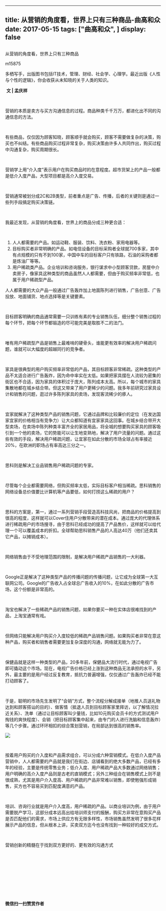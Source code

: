 
---
title:   从营销的角度看，世界上只有三种商品-曲高和众
date: 2017-05-15
tags: ["曲高和众", ]
display: false
---


## 



从营销的角度看，世界上只有三种商品




m15875




多栖写手，出版图书包括IT技术，管理、财经、社会学、心理学。最近出版《人性与个性的逻辑》，你会收获从未知晓的关于人类的知识。


&nbsp;**文 | 孟庆祥**

&nbsp;

营销的本质是卖方与买方沟通信息的过程。商品种类千千万万，都进化出不同的沟通信息的方法。

&nbsp;

有些商品，仅仅因为顾客知晓，顾客顺手就会购买，顾客不需要做复杂的决策，购买也不纠结。有些商品购买过程非常复杂，购买决策由许多人共同作出，购买过程中沟通复杂，购买周期很长。

&nbsp;

营销学上用“介入度”表示用户在购买商品时的在意程度。超市货架上的产品一般都是低介入度产品，大型项目都是高介入度交易。

&nbsp;

营销通常被划分成2C和2B类型，前者重点是广告、传播，后者的关键则是通过一些列手段搞定购买决策链。

&nbsp;

我最近发现，从营销的角度看，世界上的商品分成三种更合适：

&nbsp;
1. 人人都需要的产品。如运动鞋、服装、饮料、洗衣粉、家用电器等。
&nbsp;
1. 目标购买者非常明确的产品。如电信设备的目标采购者全球就700多家，其中有点规模的只有不到100家，中国中车的目标客户只有铁路，石油的采购者都是炼油厂等等。
&nbsp;
1. 用户稀疏类产品。企业培训和咨询服务，银行谋求中小型顾客贷款，房屋中介卖房子，像家具这种类型的商品虽然人人都需要，但由于购买频率非常低，也属于用户稀疏型产品。
&nbsp;

人人都需要的大众产品一般通过广告轰炸加上地面陈列进行销售，广告创意、广告投放、地面铺货、地点选择等是关键要素。

&nbsp;

目标顾客明确的商品通常需要一只训练有素的专业销售队伍，细分整个销售过程的每个环节，把每个环节都锻造的尽可能完美是取胜不二的法门。

&nbsp;

唯有用户稀疏型产品是销售上最难啃的硬骨头，谁能更有效率的解决用户稀疏问题，谁就可以大幅度的超越同行的竞争者。

&nbsp;

家具是很典型的用户购买频率非常低的产品，其目标顾客非常稀疏。这种类型的产品不太适合进行广告轰炸，因为命中率实在太低。如果把家具摆在人流较为密集的街区也不合适，因为家具的体积过于庞大，陈列成本太高。所以，每个城市的家具集散地都在城乡结合带。但这又带来了用户更稀少的问题。我多年前研究过家具设计和销售的问题，逛过许多陈列家具的卖场，发现客流稀少的瘆人。

&nbsp;

宜家就解决了这种类型产品的销售问题，它通过品牌和比较廉价的定位（在发达国家宜家的价格相当有竞争力）让大众都知道有宜家家具这回事。在城乡结合带开大型卖场，在卖场中陈列种类丰富齐全的家居用品，将全城的想要购买家具的顾客吸引到一个他的卖场，它的势能可以让生地变熟地，解决了用户流量的问题。通过这些有效的手段，解决用户稀疏问题，让宜家在如此分散的市场全球占有率接近20%，在欧洲的职场占有率高达三分之一。

&nbsp;

思科则是解决工业品销售用户稀疏问题的专家。

&nbsp;

尽管每个企业都需要网络，但购买频率太低，实际目标客户相当稀疏。思科销售的网络设备总价值要比计算机等产品要低，如何打捞这么稀疏的用户？

&nbsp;

思科的方案是，第一，通过一系列营销手段营造高科技风尚，把商品的价格提高到很高的程度，这样就可以Cover住用户分散带来的潜在成本。通过庞大的代理体系进行稀疏用户的市场搜寻，由于思科已经成功的提高了产品售价，这样就可以给代理一个可以覆盖成本的折扣。全球帮助思科销售产品的人高达40万（他们还卖其它产品，以摊销成本）。

&nbsp;

网络销售由于不受地理范围的限制，是解决用户稀疏产品销售的一大利器。

&nbsp;

Google正是解决了这种类型产品的传播问题的传播问题，让它成为全球第一大互联网公司。Google的广告收入占全球总广告收入的10%，在如此分散的广告市场，这个份额是非常高的。

&nbsp;

淘宝也解决了一些稀疏产品的销售问题，如果你要买一种在实体店很难找到的产品，上淘宝通常有戏。

&nbsp;

但网络只能解决用户购买介入度较低的稀疏产品销售问题。如果购买者非常在意这种产品，购买者和销售者需要更加复杂深度的沟通，网络就无能为力了。

&nbsp;

保健品就是这样一种类型的产品，20多年前，保健品大流行时代，通过电视广告即可撬动这个市场。现在，电视广告价格已经上涨到这种商品无法承担的水平，另外，最主要的是用户经过反复教育，抵抗力普遍增强，仅仅通过广告轰炸已经不能打动顾客了。

&nbsp;

于是，聪明的市场先生发明了“会销”方式，整个流程分解成接单（地推人员送礼物达到和顾客搭讪的目的）、做客情（抵退人员到目标顾客家里拜访，以了解情况拉近关系）、洗单（通过让目标顾客叫少量钱，比如10元购买会员卡的方式测试用户掏钱的爽快程度）、会销（把目标顾客集中起来，由专门的人进行洗脑和信息轰炸）等几个步骤。通过环环相扣的综合策划营销，在局部达到很高的销售率。





<img data-s="300,640" data-type="jpeg" src="http://mmbiz.qpic.cn/mmbiz_jpg/fxGMiaL5Zj1hz0EpYVfia7HTQjWQZv8pibriajVMgBzJKMMeBZ0YaqC1FbPpxZIBwFRwPibwLendwMRn4dPpZavz3sw/0?wx_fmt=jpeg" data-ratio="0.75" data-w="960"/>



&nbsp;

按着用户购买的介入度和产品需求组合，可以分成六种营销模式。在低介入度产品营销中，人人都需要的产品就是我们在街边、店铺看到的绝大多数产品，已经有多年的经验，主要是传统零售业务；低介入度、用户稀疏产品大多数通过网络销售；用户明确的高介入度产品则是古老的直销模式；另外三种组合在销售模式上则不是很成熟，尤其是用户介入度高、用户稀疏的产品非常难以销售，即使勉强形成销售，买方也不容易买到匹配度满意的产品。

&nbsp;

培训、咨询行业就是用户介入度高，用户稀疏的产品。以商业培训为例，由于用户需要脱产学习，这部分成本远高出给培训师支付的报酬，购买方非常在意购买产品是否匹配他们的需求，市场上供应方有无限多样性，市场销售虽然发明了很多花样展示产品的信息，但从根本上讲，买卖双方迄今也没有找到一种较好的成交方式。

&nbsp;

营销创新的精髓在于找到双方更好的、更有效的沟通方式

&nbsp;

&nbsp;

&nbsp;

&nbsp;

&nbsp;




**微信扫一扫赞赏作者**















